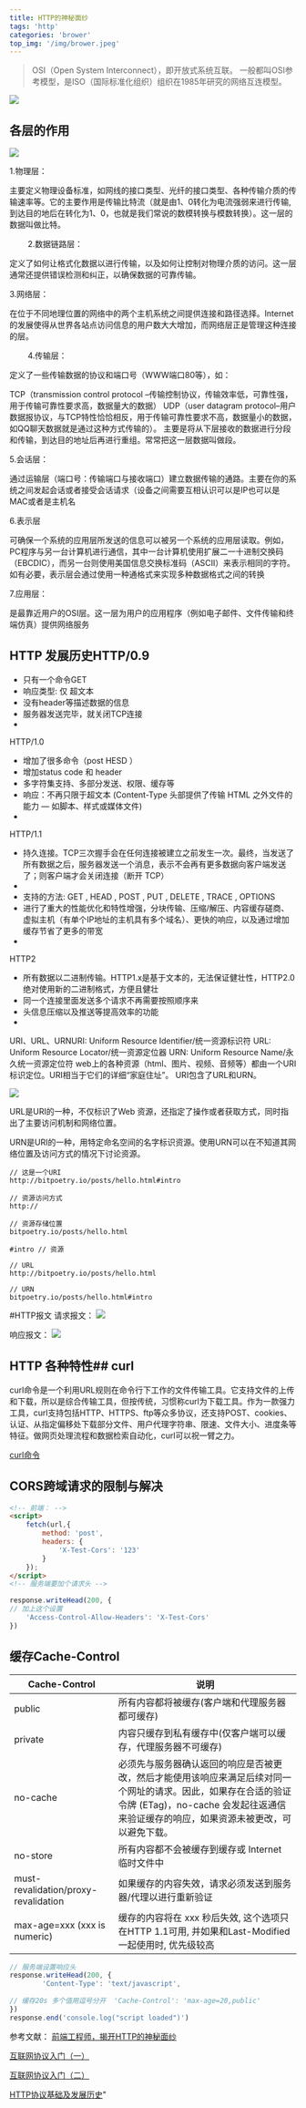 ```yaml
---
title: HTTP的神秘面纱
tags: 'http'
categories: 'brower'
top_img: '/img/brower.jpeg'
---
```

> OSI（Open System Interconnect），即开放式系统互联。 一般都叫OSI参考模型，是ISO（国际标准化组织）组织在1985年研究的网络互连模型。

![](/img/http0.png)
## 各层的作用
![](/img/http1.png)

1.物理层：

主要定义物理设备标准，如网线的接口类型、光纤的接口类型、各种传输介质的传输速率等。它的主要作用是传输比特流（就是由1、0转化为电流强弱来进行传输,到达目的地后在转化为1、0，也就是我们常说的数模转换与模数转换）。这一层的数据叫做比特。 

　　
2.数据链路层：

定义了如何让格式化数据以进行传输，以及如何让控制对物理介质的访问。这一层通常还提供错误检测和纠正，以确保数据的可靠传输。 　
　

3.网络层：

在位于不同地理位置的网络中的两个主机系统之间提供连接和路径选择。Internet的发展使得从世界各站点访问信息的用户数大大增加，而网络层正是管理这种连接的层。

　　
4.传输层：

定义了一些传输数据的协议和端口号（WWW端口80等），如： 

TCP（transmission control protocol –传输控制协议，传输效率低，可靠性强，用于传输可靠性要求高，数据量大的数据） 
UDP（user datagram protocol–用户数据报协议，与TCP特性恰恰相反，用于传输可靠性要求不高，数据量小的数据，如QQ聊天数据就是通过这种方式传输的）。 主要是将从下层接收的数据进行分段和传输，到达目的地址后再进行重组。常常把这一层数据叫做段。 


5.会话层：

通过运输层（端口号：传输端口与接收端口）建立数据传输的通路。主要在你的系统之间发起会话或者接受会话请求（设备之间需要互相认识可以是IP也可以是MAC或者是主机名


6.表示层

可确保一个系统的应用层所发送的信息可以被另一个系统的应用层读取。例如，PC程序与另一台计算机进行通信，其中一台计算机使用扩展二一十进制交换码（EBCDIC），而另一台则使用美国信息交换标准码（ASCII）来表示相同的字符。如有必要，表示层会通过使用一种通格式来实现多种数据格式之间的转换


7.应用层：

是最靠近用户的OSI层。这一层为用户的应用程序（例如电子邮件、文件传输和终端仿真）提供网络服务

## HTTP 发展历史HTTP/0.9

<ul><li>只有一个命令GET</li><li>响应类型: 仅 超文本</li><li>没有header等描述数据的信息</li><li>服务器发送完毕，就关闭TCP连接</li><li>
</li></ul>HTTP/1.0<ul><li>增加了很多命令（post HESD ）</li><li>增加status code 和 header</li><li>多字符集支持、多部分发送、权限、缓存等</li><li>响应：不再只限于超文本 (Content-Type 头部提供了传输 HTML 之外文件的能力 — 如脚本、样式或媒体文件)</li><li>
</li></ul>HTTP/1.1<ul><li>持久连接。TCP三次握手会在任何连接被建立之前发生一次。最终，当发送了所有数据之后，服务器发送一个消息，表示不会再有更多数据向客户端发送了；则客户端才会关闭连接（断开 TCP）</li><li>
</li><li>支持的方法: GET , HEAD , POST , PUT , DELETE , TRACE , OPTIONS</li><li>进行了重大的性能优化和特性增强，分块传输、压缩/解压、内容缓存磋商、虚拟主机（有单个IP地址的主机具有多个域名）、更快的响应，以及通过增加缓存节省了更多的带宽</li><li>
</li></ul>HTTP2<ul><li>所有数据以二进制传输。HTTP1.x是基于文本的，无法保证健壮性，HTTP2.0绝对使用新的二进制格式，方便且健壮</li><li>同一个连接里面发送多个请求不再需要按照顺序来</li><li>头信息压缩以及推送等提高效率的功能</li><li>
</li></ul>URI、URL、URNURI: Uniform Resource Identifier/统一资源标识符
URL: Uniform Resource Locator/统一资源定位器
URN: Uniform Resource Name/永久统一资源定位符
web上的各种资源（html、图片、视频、音频等）都由一个URI标识定位。URI相当于它们的详细“家庭住址”。
URI包含了URL和URN。

![](/img/http3.jpg)



URL是URI的一种，不仅标识了Web 资源，还指定了操作或者获取方式，同时指出了主要访问机制和网络位置。


URN是URI的一种，用特定命名空间的名字标识资源。使用URN可以在不知道其网络位置及访问方式的情况下讨论资源。


```
// 这是一个URI
http://bitpoetry.io/posts/hello.html#intro

// 资源访问方式
http://

// 资源存储位置
bitpoetry.io/posts/hello.html

#intro // 资源

// URL
http://bitpoetry.io/posts/hello.html

// URN
bitpoetry.io/posts/hello.html#intro
```

#HTTP报文
请求报文：
![](/img/http4.jpg)

响应报文：
![](/img/http5.jpg)


## HTTP 各种特性## curl


curl命令是一个利用URL规则在命令行下工作的文件传输工具。它支持文件的上传和下载，所以是综合传输工具，但按传统，习惯称curl为下载工具。作为一款强力工具，curl支持包括HTTP、HTTPS、ftp等众多协议，还支持POST、cookies、认证、从指定偏移处下载部分文件、用户代理字符串、限速、文件大小、进度条等特征。做网页处理流程和数据检索自动化，curl可以祝一臂之力。

<a href="http://man.linuxde.net/curl" target="_blank">curl命令</a>


## CORS跨域请求的限制与解决
``` html
<!-- 前端： -->
<script>
    fetch(url,{
        method: 'post',
        headers: {
            'X-Test-Cors': '123'
        }
    });
</script>
<!-- 服务端要加个请求头 -->
```
``` javascript
response.writeHead(200, {
// 加上这个设置
    'Access-Control-Allow-Headers': 'X-Test-Cors'
})
``` 
     

## 缓存Cache-Control

<table><thead><tr><th>Cache-Control</th><th>说明</th></tr></thead><tbody><tr><td>public</td><td>所有内容都将被缓存(客户端和代理服务器都可缓存)</td></tr><tr><td>private</td><td>内容只缓存到私有缓存中(仅客户端可以缓存，代理服务器不可缓存)</td></tr><tr><td>no-cache</td><td>必须先与服务器确认返回的响应是否被更改，然后才能使用该响应来满足后续对同一个网址的请求。因此，如果存在合适的验证令牌 (ETag)，no-cache 会发起往返通信来验证缓存的响应，如果资源未被更改，可以避免下载。</td></tr><tr><td>no-store</td><td>所有内容都不会被缓存到缓存或 Internet 临时文件中</td></tr><tr><td>must-revalidation/proxy-revalidation</td><td>如果缓存的内容失效，请求必须发送到服务器/代理以进行重新验证</td></tr><tr><td>max-age=xxx (xxx is numeric)</td><td>缓存的内容将在 xxx 秒后失效, 这个选项只在HTTP 1.1可用, 并如果和Last-Modified一起使用时, 优先级较高</td></tr></tbody></table>


``` javascript
// 服务端设置响应头
response.writeHead(200, {
        'Content-Type': 'text/javascript',
    
// 缓存20s 多个值用逗号分开  'Cache-Control': 'max-age=20,public' 
})
response.end('console.log("script loaded")')
```

    
    
参考文献：
<a href="https://finget.github.io/2018/07/03/http/" target="_blank">前端工程师，揭开HTTP的神秘面纱</a>

<a href="http://www.ruanyifeng.com/blog/2012/05/internet_protocol_suite_part_i.html" target="_blank">互联网协议入门（一）</a>

<a href="http://www.ruanyifeng.com/blog/2012/06/internet_protocol_suite_part_ii.html" target="_blank">互联网协议入门（二）</a>

<a href="https://zhuanlan.zhihu.com/p/45136487" target="_blank">HTTP协议基础及发展历史</a>"
